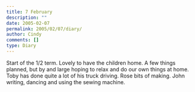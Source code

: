 ```yaml
---
title: 7 February
description: ""
date: 2005-02-07
permalink: 2005/02/07/diary/
author: Cindy
comments: []
type: Diary
---
```


Start of the 1/2 term. Lovely to have the children home. A few things planned, but by and large hoping to relax and do our own things at home. Toby has done quite a lot of his truck driving. Rose bits of making. John writing, dancing and using the sewing machine.
